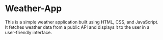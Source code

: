 # Weather-App
This is a simple weather application built using HTML, CSS, and JavaScript. It fetches weather data from a public API and displays it to the user in a user-friendly interface.
